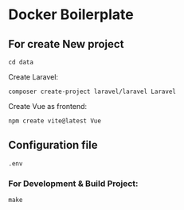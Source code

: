 # Docker Boilerplate
## For create New project
`cd data`

Create Laravel:

`composer create-project laravel/laravel Laravel`

Create Vue as frontend:

`npm create vite@latest Vue`

## Configuration file
`.env`

### For Development & Build Project:
`make`
